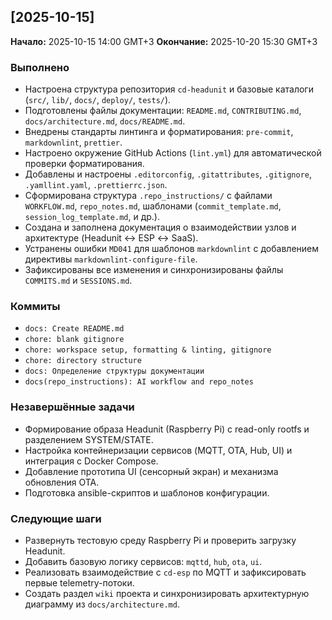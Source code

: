 <!-- markdownlint-configure-file {"MD041": false} -->

## [2025-10-15]

**Начало:** 2025-10-15 14:00 GMT+3
**Окончание:** 2025-10-20 15:30 GMT+3

### Выполнено

- Настроена структура репозитория `cd-headunit` и базовые каталоги (`src/`, `lib/`, `docs/`, `deploy/`, `tests/`).
- Подготовлены файлы документации: `README.md`, `CONTRIBUTING.md`, `docs/architecture.md`, `docs/README.md`.
- Внедрены стандарты линтинга и форматирования: `pre-commit`, `markdownlint`, `prettier`.
- Настроено окружение GitHub Actions (`lint.yml`) для автоматической проверки форматирования.
- Добавлены и настроены `.editorconfig`, `.gitattributes`, `.gitignore`, `.yamllint.yaml`, `.prettierrc.json`.
- Сформирована структура `.repo_instructions/` с файлами `WORKFLOW.md`, `repo_notes.md`, шаблонами (`commit_template.md`, `session_log_template.md`, и др.).
- Создана и заполнена документация о взаимодействии узлов и архитектуре (Headunit ↔ ESP ↔ SaaS).
- Устранены ошибки `MD041` для шаблонов `markdownlint` с добавлением директивы `markdownlint-configure-file`.
- Зафиксированы все изменения и синхронизированы файлы `COMMITS.md` и `SESSIONS.md`.

### Коммиты

- `docs: Create README.md`
- `chore: blank gitignore`
- `chore: workspace setup, formatting & linting, gitignore`
- `chore: directory structure`
- `docs: Определение структуры документации`
- `docs(repo_instructions): AI workflow and repo_notes`

### Незавершённые задачи

- Формирование образа Headunit (Raspberry Pi) с read-only rootfs и разделением SYSTEM/STATE.
- Настройка контейнеризации сервисов (MQTT, OTA, Hub, UI) и интеграция с Docker Compose.
- Добавление прототипа UI (сенсорный экран) и механизма обновления OTA.
- Подготовка ansible-скриптов и шаблонов конфигурации.

### Следующие шаги

- Развернуть тестовую среду Raspberry Pi и проверить загрузку Headunit.
- Добавить базовую логику сервисов: `mqttd`, `hub`, `ota`, `ui`.
- Реализовать взаимодействие с `cd-esp` по MQTT и зафиксировать первые telemetry-потоки.
- Создать раздел `wiki` проекта и синхронизировать архитектурную диаграмму из `docs/architecture.md`.
